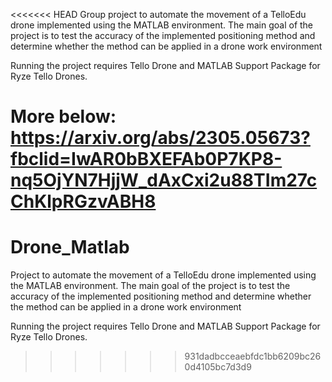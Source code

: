 <<<<<<< HEAD
Group project to automate the movement of a TelloEdu drone implemented using the MATLAB environment. The main goal of the project is to test the accuracy of the implemented positioning method and determine whether the method can be applied in a drone work environment

Running the project requires Tello Drone and MATLAB Support Package for Ryze Tello Drones.

More below:
https://arxiv.org/abs/2305.05673?fbclid=IwAR0bBXEFAb0P7KP8-nq5OjYN7HjjW_dAxCxi2u88TIm27cChKlpRGzvABH8
=======
# Drone_Matlab

Project to automate the movement of a TelloEdu drone implemented using the MATLAB environment. The main goal 
of the project is to test the accuracy of the implemented positioning method and determine whether the method can be applied in a drone work 
environment

Running the project requires Tello Drone and MATLAB Support Package for Ryze Tello Drones.
>>>>>>> 931dadbcceaebfdc1bb6209bc260d4105bc7d3d9
